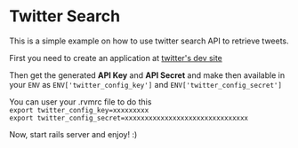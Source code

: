 Twitter Search
===============

This is a simple example on how to use twitter search API to retrieve tweets.

First you need to create an application at [twitter's dev site](https://apps.twitter.com/)

Then get the generated **API Key** and **API Secret** and make then available in your `ENV` as
`ENV['twitter_config_key']` and `ENV['twitter_config_secret']`

You can user your .rvmrc file to do this  
`export twitter_config_key=xxxxxxxxx`  
`export twitter_config_secret=xxxxxxxxxxxxxxxxxxxxxxxxxxxxxxx`

Now, start rails server and enjoy! :)
